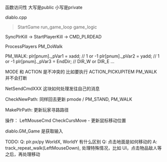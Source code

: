 函数访问性
大写是public
小写是private

diablo.cpp
>StartGame
>run_game_loop
>game_logic

SyncPlrKill -> StartPlayerKill -> CMD_PLRDEAD

ProcessPlayers
PM_DoWalk

PM_WALK:
plr[pnum]._pVar1 = xadd; // 1 or -1
plr[pnum]._pVar2 = yadd; // 1 or -1
plr[pnum]._pVar3 = EndDir; // DIR_W or DIR_E ...

MODE 和 ACTION 是不冲突的
比如要执行 ACTION_PICKUPITEM
PM_WALK 并不会打断

NetSendCmdXXX
这块如何处理发往自己的消息

CheckNewPath:
同样回去更新 pmode / PM_STAND, PM_WALK

MakePlrPath:
更新玩家寻路路径

操作：
LeftMouseCmd
CheckCursMove - 更新鼠标移动位置

diablo.GM_Game 是获取输入

TODO:
Q: plr.px/py WorldX, WorldY 有什么区别
Q: 点击地面是如何移动的
A: track_repeat_walk(LeftMouseDown), 处理特殊情况，比如 UI，点击物品敌人等之后，再处理移动
